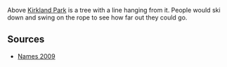 
Above [Kirkland Park](Kirkland-Park) is a tree with a line hanging from it. People would ski down and swing on the rope to see how far out they could go.

## Sources

- [Names 2009](Names-2009)
